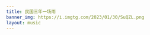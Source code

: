 ```yaml
---
title: 民国三年一场雨
banner_img: https://i.imgtg.com/2023/01/30/SuQZL.png
layout: music  
---
```


<div id="aplayer" style="height: 430px;"></div>

<script src="https://cdn.jsdelivr.net/npm/aplayer/dist/APlayer.min.js"></script>
<link rel="stylesheet" href="https://cdn.jsdelivr.net/npm/aplayer/dist/APlayer.min.css">

<script>
    const ap = new APlayer({
      container: document.getElementById('aplayer'),
      listFolded: false,
      listMaxHeight: 1000,
      autoplay: true,
      order: 'random',
      audio: [
        {
          name: '东京不太热',
          artist: '封茗囧菌',
          url: 'http://nnd.ipv6c.my.id/d/OD3/hls/%E4%B8%9C%E4%BA%AC%E4%B8%8D%E5%A4%AA%E7%83%AD.mp3',
          cover: 'http://p1.music.126.net/MLXG0RCDpueah-aFiLUXLg==/109951168634454775.jpg',
          theme: '#ebd0c2'
        },
        {
          name: '幹物女(WeiWei)',
          artist: '封茗囧菌',
          url: 'http://nnd.ipv6c.my.id/d/OD3/hls/%E5%B9%B9%E7%89%A9%E5%A5%B3(WeiWei).mp3',
          cover: 'http://p1.music.126.net/yTWvgmSXFkC0rKJO2nJHhw==/109951168638546975.jpg',
          theme: '',
        }
      ]
    });
  </script>

